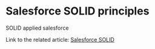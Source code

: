 # Salesforce SOLID principles

SOLID applied salesforce


Link to the related article: [Salesforce SOLID](https://folderit.net/blog/salesforce-and-solid-principles)



